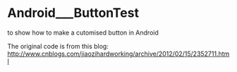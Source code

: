 Android___ButtonTest
====================

to show how to make a cutomised button in Android

The original code is from this blog:
http://www.cnblogs.com/jiaozihardworking/archive/2012/02/15/2352711.html
